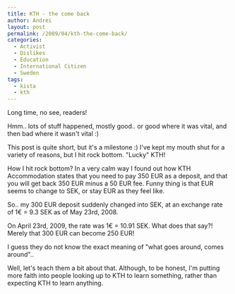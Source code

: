 ```yaml
---
title: KTH - the come back
author: Andrei
layout: post
permalink: /2009/04/kth-the-come-back/
categories:
  - Activist
  - Dislikes
  - Education
  - International Citizen
  - Sweden
tags:
  - kista
  - kth
---
```

Long time, no see, readers!

Hmm.. lots of stuff happened, mostly good.. or good where it was vital, and then bad where it wasn't vital :)

This post is quite short, but it's a milestone :) I've kept my mouth shut for a variety of reasons, but I hit rock bottom. "Lucky" KTH!

How I hit rock bottom? In a very calm way I found out how KTH Accommodation states that you need to pay 350 EUR as a deposit, and that you will get back 350 EUR minus a 50 EUR fee. Funny thing is that EUR seems to change to SEK, or stay EUR as they feel like.

So.. my 300 EUR deposit suddenly changed into SEK, at an exchange rate of 1€ = 9.3 SEK as of May 23rd, 2008.

On April 23rd, 2009, the rate was 1€ = 10.91 SEK. What does that say?! Merely that 300 EUR can become 250 EUR!

I guess they do not know the exact meaning of "what goes around, comes around"..

Well, let's teach them a bit about that. Although, to be honest, I'm putting more faith into people looking up to KTH to learn something, rather than expecting KTH to learn anything.